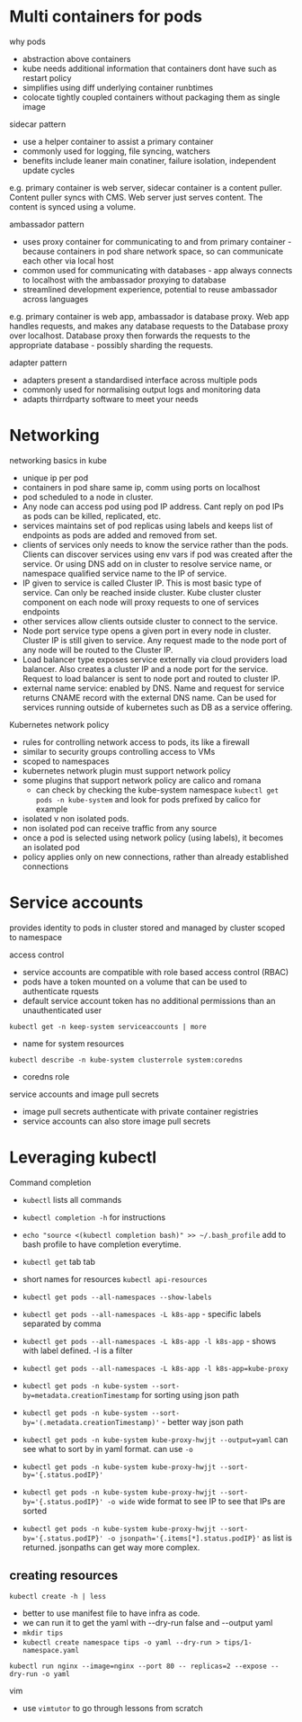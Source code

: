 # Multi containers for pods

why pods
- abstraction above containers
- kube needs additional information that containers dont have such as restart policy
- simplifies using diff underlying container runbtimes
- colocate tightly coupled containers without packaging them as single image

sidecar pattern
- use a helper container to assist a primary container
- commonly used for logging, file syncing, watchers
- benefits include leaner main conatiner, failure isolation, independent update cycles

e.g. primary container is web server, sidecar container is a content puller. Content puller syncs with CMS. Web server just serves content. The content is synced using a volume.

ambassador pattern
- uses proxy container for communicating to and from primary container - because containers in pod share network space, so can communicate each other via local host
- common used for communicating with databases - app always connects to localhost with the ambassador proxying to database
- streamlined development experience, potential to reuse ambassador across languages

e.g. primary container is web app, ambassador is database proxy. Web app handles requests, and makes any database requests to the Database proxy over localhost. Database proxy then forwards the requests to the appropriate database - possibly sharding the requests.

adapter pattern
- adapters present a standardised interface across multiple pods
- commonly used for normalising output logs and monitoring data
- adapts thirrdparty software to meet your needs

# Networking

networking basics in kube
- unique ip per pod
- containers in pod share same ip, comm using ports on localhost
- pod scheduled to a node in cluster. 
- Any node can access pod using pod IP address. Cant reply on pod IPs as pods can be killed, replicated, etc.
- services maintains set of pod replicas using labels and keeps list of endpoints as pods are added and removed from set. 
- clients of services only needs to know the service rather than the pods. Clients can discover services using env vars if pod was created after the service. Or using DNS add on in cluster to resolve service name, or namespace qualified service name to the IP of service. 
- IP given to service is called Cluster IP. This is most basic type of service. Can only be reached inside cluster. Kube cluster cluster component on each node will proxy requests to one of services endpoints
- other services allow clients outside cluster to connect to the service.
- Node port service type opens a given port in every node in cluster. Cluster IP is still given to service. Any request made to the node port of any node will be routed to the Cluster IP.
- Load balancer type exposes service externally via cloud providers load balancer. Also creates a cluster IP and a node port for the service. Request to load balancer is sent to node port and routed to cluster IP.
- external name service: enabled by DNS. Name and request for service returns CNAME record with the external DNS name. Can be used for services running outside of kubernetes such as DB as a service offering.

Kubernetes network policy
- rules for controlling network access to pods, its like a firewall
- similar to security groups controlling access to VMs
- scoped to namespaces
- kubernetes network plugin must support network policy
- some plugins that support network policy are calico and romana
  - can check by checking the kube-system namespace ``kubectl get pods -n kube-system`` and look for pods prefixed by calico for example
- isolated v non isolated pods.
- non isolated pod can receive traffic from any source
- once a pod is selected using network policy (using labels), it becomes an isolated pod
- policy applies only on new connections, rather than already established connections

# Service accounts

provides identity to pods in cluster
stored and managed by cluster
scoped to namespace

access control
- service accounts are compatible with role based access control (RBAC)
- pods have a token mounted on a volume that can be used to authenticate rquests
- default service account token has no additional permissions than an unauthenticated user

``kubectl get -n keep-system serviceaccounts | more``
- name for system resources

``kubectl describe -n kube-system clusterrole system:coredns``
- coredns role

service accounts and image pull secrets
- image pull secrets authenticate with private container registries
- service accounts can also store image pull secrets

# Leveraging kubectl

Command completion
- ``kubectl`` lists all commands
- ``kubectl completion -h`` for instructions
- ``echo "source <(kubectl completion bash)" >> ~/.bash_profile`` add to bash profile to have completion everytime.

- ``kubectl get`` tab tab
- short names for resources ``kubectl api-resources``
- ``kubectl get pods --all-namespaces --show-labels``
- ``kubectl get pods --all-namespaces -L k8s-app`` - specific labels separated by comma
- ``kubectl get pods --all-namespaces -L k8s-app -l k8s-app`` - shows with label defined. -l is a filter


- ``kubectl get pods --all-namespaces -L k8s-app -l k8s-app=kube-proxy`` 
- ``kubectl get pods -n kube-system --sort-by=metadata.creationTimestamp`` for sorting using json path
- ``kubectl get pods -n kube-system --sort-by='(.metadata.creationTimestamp)'`` - better way json path
- ``kubectl get pods -n kube-system kube-proxy-hwjjt --output=yaml`` can see what to sort by in yaml format. can use ``-o``
- ``kubectl get pods -n kube-system kube-proxy-hwjjt --sort-by='{.status.podIP}'``

- ``kubectl get pods -n kube-system kube-proxy-hwjjt --sort-by='{.status.podIP}' -o wide`` wide format to see IP to see that IPs are sorted

- ``kubectl get pods -n kube-system kube-proxy-hwjjt --sort-by='{.status.podIP}' -o jsonpath='{.items[*].status.podIP}'`` as list is returned. jsonpaths can get way more complex.

## creating resources

``kubectl create -h | less``
- better to use manifest file to have infra as code.
- we can run it to get the yaml with --dry-run false and --output yaml
- ``mkdir tips``
- ``kubectl create namespace tips -o yaml --dry-run > tips/1-namespace.yaml``

``kubectl run nginx --image=nginx --port 80 -- replicas=2 --expose --dry-run -o yaml``


vim 
- use ``vimtutor`` to go through lessons from scratch


